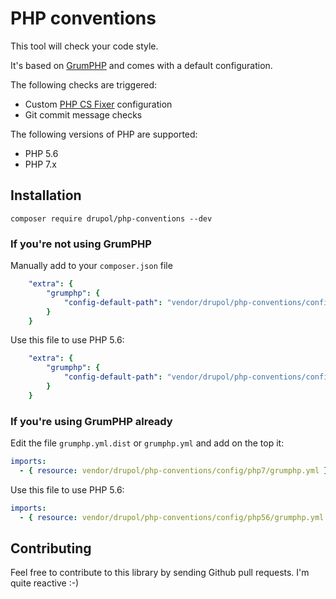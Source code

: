 # PHP conventions

This tool will check your code style.

It's based on [GrumPHP](https://github.com/phpro/grumphp) and comes with a default configuration.

The following checks are triggered:
* Custom [PHP CS Fixer](https://github.com/FriendsOfPHP/PHP-CS-Fixer) configuration
* Git commit message checks

The following versions of PHP are supported:

* PHP 5.6
* PHP 7.x

## Installation

```shell
composer require drupol/php-conventions --dev
```

### If you're not using GrumPHP

Manually add to your `composer.json` file

```yaml
    "extra": {
        "grumphp": {
            "config-default-path": "vendor/drupol/php-conventions/config/php7/grumphp.yml"
        }
    }
```

Use this file to use PHP 5.6:

```yaml
    "extra": {
        "grumphp": {
            "config-default-path": "vendor/drupol/php-conventions/config/php56/grumphp.yml"
        }
    }
```

### If you're using GrumPHP already

Edit the file `grumphp.yml.dist` or `grumphp.yml` and add on the top it:

```yaml
imports:
  - { resource: vendor/drupol/php-conventions/config/php7/grumphp.yml }
```

Use this file to use PHP 5.6:

```yaml
imports:
  - { resource: vendor/drupol/php-conventions/config/php56/grumphp.yml }
```

## Contributing

Feel free to contribute to this library by sending Github pull requests. I'm quite reactive :-)
